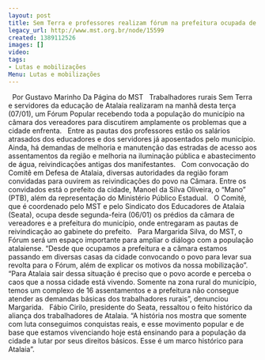 ```yaml
---
layout: post
title: Sem Terra e professores realizam fórum na prefeitura ocupada de Atalaia
legacy_url: http://www.mst.org.br/node/15599
created: 1389112526
images: []
video: 
tags:
- Lutas e mobilizações
Menu: Lutas e mobilizações
---
```



 
Por Gustavo Marinho
Da Página do MST
 
Trabalhadores rurais Sem Terra e servidores da educação de Atalaia realizaram na manhã desta terça (07/01), um Fórum Popular recebendo toda a população do município na câmara dos vereadores para discutirem amplamente os problemas que a cidade enfrenta.
 
Entre as pautas dos professores estão os salários atrasados dos educadores e dos servidores já aposentados pelo município. Ainda, há demandas de melhoria e manutenção das estradas de acesso aos assentamentos da região e melhoria na iluminação pública e abastecimento de água, reivindicações antigas dos manifestantes.
 
Com convocação do Comitê em Defesa de Atalaia, diversas autoridades da região foram convidadas para ouvirem as reivindicações do povo na Câmara. Entre os convidados está o prefeito da cidade, Manoel da Silva Oliveira, o “Mano” (PTB), além da representação do Ministério Público Estadual.
 
O Comitê, que é coordenado pelo MST e pelo Sindicato dos Educadores de Atalaia (Seata), ocupa desde segunda-feira (06/01) os prédios da câmara de vereadores e a prefeitura do município, onde entregaram as pautas de reivindicação ao gabinete do prefeito.
 
Para Margarida Silva, do MST, o Fórum será um espaço importante para ampliar o diálogo com a população atalaiense. “Desde que ocupamos a prefeitura e a câmara estamos passando em diversas casas da cidade convocando o povo para levar sua revolta para o Fórum, além de explicar os motivos da nossa mobilização”.
 
“Para Atalaia sair dessa situação é preciso que o povo acorde e perceba o caos que a nossa cidade está vivendo. Somente na zona rural do município, temos um complexo de 16 assentamentos e a prefeitura não consegue atender as demandas básicas dos trabalhadores rurais”, denunciou Margarida.
 
Fábio Cirilo, presidente do Seata, ressaltou o feito histórico da aliança dos trabalhadores de Atalaia. “A história nos mostra que somente com luta conseguimos conquistas reais, e esse movimento popular e de base que estamos vivenciando hoje está ensinando para a população da cidade a lutar por seus direitos básicos. Esse é um marco histórico para Atalaia”.
